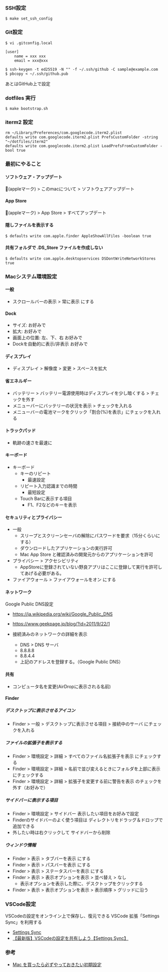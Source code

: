 ### SSH設定
```
$ make set_ssh_config
```

### Git設定
```
$ vi .gitconfig.local

[user]
    name = xxx xxx
    email = xxx@xxx

$ ssh-keygen -t ed25519 -N "" -f ~/.ssh/github -C sample@example.com
$ pbcopy < ~/.ssh/github.pub
```
あとはGitHub上で設定

### dotfiles 実行
```
$ make bootstrap.sh
```

### iterm2 設定
```
rm ~/Library/Preferences/com.googlecode.iterm2.plist
defaults write com.googlecode.iterm2.plist PrefsCustomFolder -string "~/dotfiles/iterm2"
defaults write com.googlecode.iterm2.plist LoadPrefsFromCustomFolder -bool true
```

### 最初にやること
#### ソフトウェア・アップデート
(appleマーク) > このmacについて > ソフトウェアアップデート

#### App Store
(appleマーク) > App Store > すべてアップデート

#### 隠しファイルを表示する
```
$ defaults write com.apple.finder AppleShowAllFiles -boolean true
```

#### 共有フォルダで .DS_Store ファイルを作成しない
```
$ defaults write com.apple.desktopservices DSDontWriteNetworkStores true
```

### Macシステム環境設定
#### 一般
 - スクロールバーの表示 > 常に表示 にする
#### Dock
 - サイズ: お好みで
 - 拡大: お好みで
 - 画面上の位置: 左、下、右 お好みで
 - Dockを自動的に表示/非表示 お好みで

#### ディスプレイ
 - ディスプレイ > 解像度 > 変更 > スペースを拡大

#### 省エネルギー
 - バッテリー > バッテリー電源使用時はディスプレイを少し暗くする > チェックを外す
 - メニューバーにバッテリーの状況を表示 > チェックを入れる
 - メニューバーの電池マークをクリック「割合(%)を表示」にチェックを入れる

#### トラックパッド
 - 軌跡の速さを最速に

#### キーボード
 - キーボード
   - キーのリピート
      - 最速設定
   - リピート入力認識までの時間
      - 最短設定
   - Touch Barに表示する項目
      - F1、F2などのキーを表示

#### セキュリティとプライバシー
 - 一般
    - スリープとスクリーンセーバの解除にパスワードを要求（15分くらいにする）
    - ダウンロードしたアプリケーションの実行許可
    - Mac App Store と確認済みの開発元からのアプリケーションを許可
 - プライバシー > アクセシビリティ
    - AppStoreに登録されていない野良アプリはここに登録して実行を許可してあげる必要がある。
 - ファイアウォール > ファイアウォールをオン にする

#### ネットワーク
Google Public DNS設定
 - https://ja.wikipedia.org/wiki/Google_Public_DNS
 - https://www.geekpage.jp/blog/?id=2011/9/22/1

 - 接続済みのネットワークの詳細を表示
    - DNS > DNS サーバ
    - 8.8.8.8
    - 8.8.4.4
    - 上記のアドレスを登録する。（Google Public DNS）

#### 共有
 - コンピュータ名を変更(AirDropに表示される名前)

#### Finder
 ##### デスクトップに表示させるアイコン
 - Finder > 一般 > デスクトップに表示させる項目 > 接続中のサーバ にチェックを入れる

 ##### ファイルの拡張子を表示する
 - Finder > 環境設定 > 詳細 > すべてのファイル名拡張子を表示 にチェックする
 - Finder > 環境設定 > 詳細 > 名前で並び変えるときにフォルダを上部に表示 にチェックする
 - Finder > 環境設定 > 詳細 > 拡張子を変更する前に警告を表示 のチェックを外す（お好みで）

 ##### サイドバーに表示する項目
 - Finder > 環境設定 > サイドバー 表示したい項目をお好みで設定
 - Finderのサイドバーのよく使う項目は ディレクトリをドラッグ＆ドロップで追加できる
 - 外したい時は右クリックして サイドバーから削除

 ##### ウィンドウ情報
 - Finder > 表示 > タブバーを表示 にする
 - Finder > 表示 > パスバーを表示 にする
 - Finder > 表示 > ステータスバーを表示 にする
 - Finder > 表示 > 表示オプションを表示 > 並べ替え > なし
   - 表示オプションを表示した際に、デスクトップをクリックする
 - Finder > 表示 > 表示オプションを表示 > 表示順序 > グリッドに沿う

### VSCode設定
VSCodeの設定をオンライン上で保存し、復元できる VSCode 拡張「Settings Sync」を利用する
 - [Settings Sync](https://marketplace.visualstudio.com/items?itemName=Shan.code-settings-sync)
 - [【最新版】VSCodeの設定を共有しよう【Settings Sync】](https://qiita.com/kazurego7/items/3dc5a381811e4d429533)

### 参考
 - [Mac を買ったら必ずやっておきたい初期設定](https://qiita.com/ucan-lab/items/c1a12c20c878d6fb1e21#mac%E3%82%B7%E3%82%B9%E3%83%86%E3%83%A0%E7%92%B0%E5%A2%83%E8%A8%AD%E5%AE%9A)
